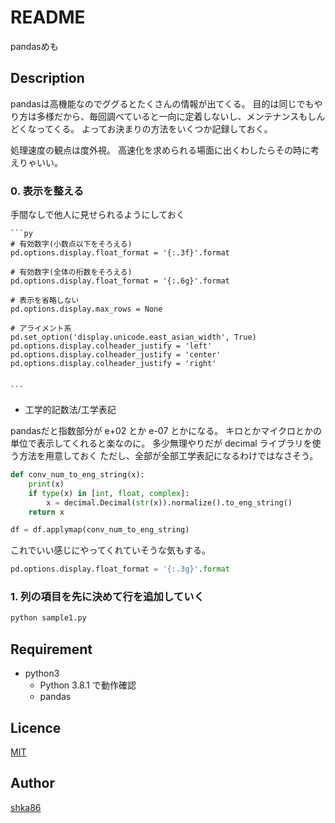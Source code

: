 README
====

pandasめも  

## Description
pandasは高機能なのでググるとたくさんの情報が出てくる。
目的は同じでもやり方は多様だから、毎回調べていると一向に定着しないし、メンテナンスもしんどくなってくる。
よってお決まりの方法をいくつか記録しておく。

処理速度の観点は度外視。
高速化を求められる場面に出くわしたらその時に考えりゃいい。


### 0. 表示を整える
手間なしで他人に見せられるようにしておく

    ```py
    # 有効数字(小数点以下をそろえる)
    pd.options.display.float_format = '{:.3f}'.format

    # 有効数字(全体の桁数をそろえる)
    pd.options.display.float_format = '{:.6g}'.format

    # 表示を省略しない
    pd.options.display.max_rows = None

    # アライメント系
    pd.set_option('display.unicode.east_asian_width', True)
    pd.options.display.colheader_justify = 'left'
    pd.options.display.colheader_justify = 'center'
    pd.options.display.colheader_justify = 'right'


    ```

- 工学的記数法/工学表記

pandasだと指数部分が e+02 とか e-07 とかになる。
キロとかマイクロとかの単位で表示してくれると楽なのに。
多少無理やりだが decimal ライブラリを使う方法を用意しておく
ただし、全部が全部工学表記になるわけではなさそう。

```py
def conv_num_to_eng_string(x):
    print(x)
    if type(x) in [int, float, complex]:
        x = decimal.Decimal(str(x)).normalize().to_eng_string()
    return x

df = df.applymap(conv_num_to_eng_string)

```


これでいい感じにやってくれていそうな気もする。
```py
pd.options.display.float_format = '{:.3g}'.format
```








### 1. 列の項目を先に決めて行を追加していく

```py
python sample1.py
```

## Requirement
- python3  
    - Python 3.8.1 で動作確認
    - pandas

## Licence

[MIT](https://github.com/shka86/foo/blob/master/LICENCE)

## Author

[shka86](https://github.com/shka86)
